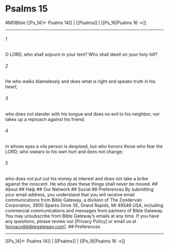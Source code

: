 # Psalms 15
#MDBible
[[Ps_14|← Psalms 14]] | [[Psalms]] | [[Ps_16|Psalms 16 →]]

***


###### 1 
O LORD, who shall sojourn in your tent? Who shall dwell on your holy hill? 

###### 2 
He who walks blamelessly and does what is right and speaks truth in his heart; 

###### 3 
who does not slander with his tongue and does no evil to his neighbor, nor takes up a reproach against his friend; 

###### 4 
in whose eyes a vile person is despised, but who honors those who fear the LORD; who swears to his own hurt and does not change; 

###### 5 
who does not put out his money at interest and does not take a bribe against the innocent. He who does these things shall never be moved. ## About ## Help ## Our Network ## Social ## Preferences By submitting your email address, you understand that you will receive email communications from Bible Gateway, a division of The Zondervan Corporation, 3900 Sparks Drive SE, Grand Rapids, MI 49546 USA, including commercial communications and messages from partners of Bible Gateway. You may unsubscribe from Bible Gateway&rsquo;s emails at any time. If you have any questions, please review our [Privacy Policy] or email us at [privacy@biblegateway.com]. ## Preferences

***

[[Ps_14|← Psalms 14]] | [[Psalms]] | [[Ps_16|Psalms 16 →]]
